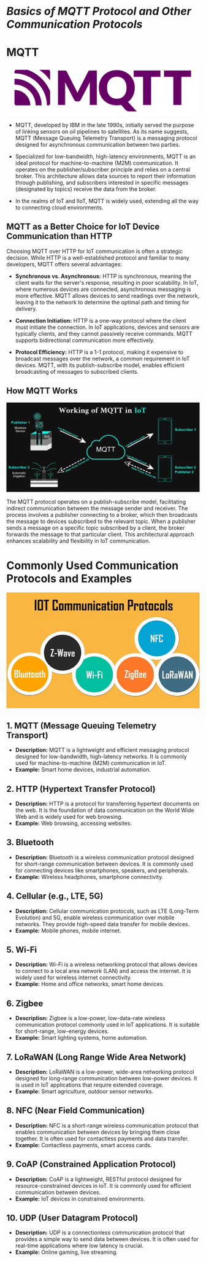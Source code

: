 # *Basics of MQTT Protocol and Other Communication Protocols*

# MQTT

![img1](https://raw.githubusercontent.com/Shivamrut/UVCE-MARVEL/main/IOT/level_1/task2/img3.png)

* MQTT, developed by IBM in the late 1990s, initially served the purpose of linking sensors on oil pipelines to satellites. As its name suggests, MQTT (Message Queuing Telemetry Transport) is a messaging protocol designed for asynchronous communication between two parties.

* Specialized for low-bandwidth, high-latency environments, MQTT is an ideal protocol for machine-to-machine (M2M) communication. It operates on the publisher/subscriber principle and relies on a central broker. This architecture allows data sources to report their information through publishing, and subscribers interested in specific messages (designated by topics) receive the data from the broker.

* In the realms of IoT and IIoT, MQTT is widely used, extending all the way to connecting cloud environments.

## MQTT as a Better Choice for IoT Device Communication than HTTP

Choosing MQTT over HTTP for IoT communication is often a strategic decision. While HTTP is a well-established protocol and familiar to many developers, MQTT offers several advantages:

* **Synchronous vs. Asynchronous:** HTTP is synchronous, meaning the client waits for the server's response, resulting in poor scalability. In IoT, where numerous devices are connected, asynchronous messaging is more effective. MQTT allows devices to send readings over the network, leaving it to the network to determine the optimal path and timing for delivery.

* **Connection Initiation:** HTTP is a one-way protocol where the client must initiate the connection. In IoT applications, devices and sensors are typically clients, and they cannot passively receive commands. MQTT supports bidirectional communication more effectively.

* **Protocol Efficiency:** HTTP is a 1-1 protocol, making it expensive to broadcast messages over the network, a common requirement in IoT devices. MQTT, with its publish-subscribe model, enables efficient broadcasting of messages to subscribed clients.

## How MQTT Works

![img2](https://raw.githubusercontent.com/Shivamrut/UVCE-MARVEL/main/IOT/level_1/task2/img2.webp)

The MQTT protocol operates on a publish-subscribe model, facilitating indirect communication between the message sender and receiver. The process involves a publisher connecting to a broker, which then broadcasts the message to devices subscribed to the relevant topic. When a publisher sends a message on a specific topic subscribed by a client, the broker forwards the message to that particular client. This architectural approach enhances scalability and flexibility in IoT communication.


# Commonly Used Communication Protocols and Examples

![img3](https://raw.githubusercontent.com/Shivamrut/UVCE-MARVEL/main/IOT/level_1/task2/img4.jpg)

## 1. MQTT (Message Queuing Telemetry Transport)

- **Description:** MQTT is a lightweight and efficient messaging protocol designed for low-bandwidth, high-latency networks. It is commonly used for machine-to-machine (M2M) communication in IoT.
- **Example:** Smart home devices, industrial automation.

## 2. HTTP (Hypertext Transfer Protocol)

- **Description:** HTTP is a protocol for transferring hypertext documents on the web. It is the foundation of data communication on the World Wide Web and is widely used for web browsing.
- **Example:** Web browsing, accessing websites.

## 3. Bluetooth

- **Description:** Bluetooth is a wireless communication protocol designed for short-range communication between devices. It is commonly used for connecting devices like smartphones, speakers, and peripherals.
- **Example:** Wireless headphones, smartphone connectivity.

## 4. Cellular (e.g., LTE, 5G)

- **Description:** Cellular communication protocols, such as LTE (Long-Term Evolution) and 5G, enable wireless communication over mobile networks. They provide high-speed data transfer for mobile devices.
- **Example:** Mobile phones, mobile internet.

## 5. Wi-Fi

- **Description:** Wi-Fi is a wireless networking protocol that allows devices to connect to a local area network (LAN) and access the internet. It is widely used for wireless internet connectivity.
- **Example:** Home and office networks, smart home devices.

## 6. Zigbee

- **Description:** Zigbee is a low-power, low-data-rate wireless communication protocol commonly used in IoT applications. It is suitable for short-range, low-energy devices.
- **Example:** Smart lighting systems, home automation.

## 7. LoRaWAN (Long Range Wide Area Network)

- **Description:** LoRaWAN is a low-power, wide-area networking protocol designed for long-range communication between low-power devices. It is used in IoT applications that require extended coverage.
- **Example:** Smart agriculture, outdoor sensor networks.

## 8. NFC (Near Field Communication)

- **Description:** NFC is a short-range wireless communication protocol that enables communication between devices by bringing them close together. It is often used for contactless payments and data transfer.
- **Example:** Contactless payments, smart access cards.

## 9. CoAP (Constrained Application Protocol)

- **Description:** CoAP is a lightweight, RESTful protocol designed for resource-constrained devices in IoT. It is commonly used for efficient communication between devices.
- **Example:** IoT devices in constrained environments.

## 10. UDP (User Datagram Protocol)

- **Description:** UDP is a connectionless communication protocol that provides a simple way to send data between devices. It is often used for real-time applications where low latency is crucial.
- **Example:** Online gaming, live streaming.

